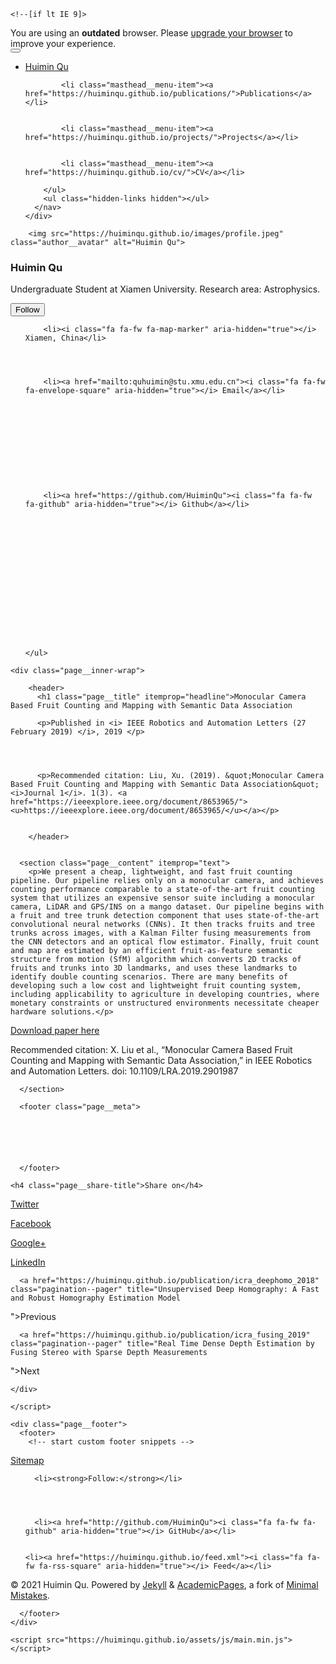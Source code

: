 

<!doctype html>
<html lang="en" class="no-js">
  <head>
    

<meta charset="utf-8">



<!-- begin SEO -->









<title>Monocular Camera Based Fruit Counting and Mapping with Semantic Data Association - Huimin Qu</title>







<meta property="og:locale" content="en-US">
<meta property="og:site_name" content="Huimin Qu">
<meta property="og:title" content="Monocular Camera Based Fruit Counting and Mapping with Semantic Data Association">


  <link rel="canonical" href="https://huiminqu.github.io/publication/ral_mono_fruit_2019.md">
  <meta property="og:url" content="https://huiminqu.github.io/publication/ral_mono_fruit_2019.md">



  <meta property="og:description" content="We present a cheap, lightweight, and fast fruit counting pipeline. Our pipeline relies only on a monocular camera..">





  

  





  <meta property="og:type" content="article">
  <meta property="article:published_time" content="2019-02-28T00:00:00-07:00">








  <script type="application/ld+json">
    {
      "@context" : "http://schema.org",
      "@type" : "Person",
      "name" : "Huimin Qu",
      "url" : "https://huiminqu.github.io",
      "sameAs" : null
    }
  </script>






<!-- end SEO -->


<link href="https://huiminqu.github.io/feed.xml" type="application/atom+xml" rel="alternate" title="Huimin Qu Feed">

<!-- http://t.co/dKP3o1e -->
<meta name="HandheldFriendly" content="True">
<meta name="MobileOptimized" content="320">
<meta name="viewport" content="width=device-width, initial-scale=1.0">

<script>
  document.documentElement.className = document.documentElement.className.replace(/\bno-js\b/g, '') + ' js ';
</script>

<!-- For all browsers -->
<link rel="stylesheet" href="https://huiminqu.github.io/assets/css/main.css">

<meta http-equiv="cleartype" content="on">
    

<!-- start custom head snippets -->

<link rel="apple-touch-icon" sizes="57x57" href="https://huiminqu.github.io/images/apple-touch-icon-57x57.png?v=M44lzPylqQ">
<link rel="apple-touch-icon" sizes="60x60" href="https://huiminqu.github.io/images/apple-touch-icon-60x60.png?v=M44lzPylqQ">
<link rel="apple-touch-icon" sizes="72x72" href="https://huiminqu.github.io/images/apple-touch-icon-72x72.png?v=M44lzPylqQ">
<link rel="apple-touch-icon" sizes="76x76" href="https://huiminqu.github.io/images/apple-touch-icon-76x76.png?v=M44lzPylqQ">
<link rel="apple-touch-icon" sizes="114x114" href="https://huiminqu.github.io/images/apple-touch-icon-114x114.png?v=M44lzPylqQ">
<link rel="apple-touch-icon" sizes="120x120" href="https://huiminqu.github.io/images/apple-touch-icon-120x120.png?v=M44lzPylqQ">
<link rel="apple-touch-icon" sizes="144x144" href="https://huiminqu.github.io/images/apple-touch-icon-144x144.png?v=M44lzPylqQ">
<link rel="apple-touch-icon" sizes="152x152" href="https://huiminqu.github.io/images/apple-touch-icon-152x152.png?v=M44lzPylqQ">
<link rel="apple-touch-icon" sizes="180x180" href="https://huiminqu.github.io/images/apple-touch-icon-180x180.png?v=M44lzPylqQ">
<link rel="icon" type="image/png" href="https://huiminqu.github.io/images/favicon-32x32.png?v=M44lzPylqQ" sizes="32x32">
<link rel="icon" type="image/png" href="https://huiminqu.github.io/images/android-chrome-192x192.png?v=M44lzPylqQ" sizes="192x192">
<link rel="icon" type="image/png" href="https://huiminqu.github.io/images/favicon-96x96.png?v=M44lzPylqQ" sizes="96x96">
<link rel="icon" type="image/png" href="https://huiminqu.github.io/images/favicon-16x16.png?v=M44lzPylqQ" sizes="16x16">
<link rel="manifest" href="https://huiminqu.github.io/images/manifest.json?v=M44lzPylqQ">
<link rel="mask-icon" href="https://huiminqu.github.io/images/safari-pinned-tab.svg?v=M44lzPylqQ" color="#000000">
<link rel="shortcut icon" href="/images/favicon.ico?v=M44lzPylqQ">
<meta name="msapplication-TileColor" content="#000000">
<meta name="msapplication-TileImage" content="https://huiminqu.github.io/images/mstile-144x144.png?v=M44lzPylqQ">
<meta name="msapplication-config" content="https://huiminqu.github.io/images/browserconfig.xml?v=M44lzPylqQ">
<meta name="theme-color" content="#ffffff">
<link rel="stylesheet" href="https://huiminqu.github.io/assets/css/academicons.css"/>

<script type="text/x-mathjax-config"> MathJax.Hub.Config({ TeX: { equationNumbers: { autoNumber: "all" } } }); </script>
<script type="text/x-mathjax-config">
  MathJax.Hub.Config({
    tex2jax: {
      inlineMath: [ ['$','$'], ["\\(","\\)"] ],
      processEscapes: true
    }
  });
</script>
<script src='https://cdnjs.cloudflare.com/ajax/libs/mathjax/2.7.4/latest.js?config=TeX-MML-AM_CHTML' async></script>

<!-- end custom head snippets -->

  </head>

  <body>

    <!--[if lt IE 9]>
<div class="notice--danger align-center" style="margin: 0;">You are using an <strong>outdated</strong> browser. Please <a href="http://browsehappy.com/">upgrade your browser</a> to improve your experience.</div>
<![endif]-->
    

<div class="masthead">
  <div class="masthead__inner-wrap">
    <div class="masthead__menu">
      <nav id="site-nav" class="greedy-nav">
        <button><div class="navicon"></div></button>
        <ul class="visible-links">
          <li class="masthead__menu-item masthead__menu-item--lg"><a href="https://huiminqu.github.io/">Huimin Qu</a></li>
          
            
            <li class="masthead__menu-item"><a href="https://huiminqu.github.io/publications/">Publications</a></li>
          
            
            <li class="masthead__menu-item"><a href="https://huiminqu.github.io/projects/">Projects</a></li>
          
            
            <li class="masthead__menu-item"><a href="https://huiminqu.github.io/cv/">CV</a></li>
          
        </ul>
        <ul class="hidden-links hidden"></ul>
      </nav>
    </div>
  </div>
</div>

    





<div id="main" role="main">
  


  <div class="sidebar sticky">
  



<div itemscope itemtype="http://schema.org/Person">

  <div class="author__avatar">
    
    	<img src="https://huiminqu.github.io/images/profile.jpeg" class="author__avatar" alt="Huimin Qu">
    
  </div>

  <div class="author__content">
    <h3 class="author__name">Huimin Qu</h3>
    <p class="author__bio">Undergraduate Student at Xiamen University. Research area: Astrophysics.</p>
  </div>

  <div class="author__urls-wrapper">
    <button class="btn btn--inverse">Follow</button>
    <ul class="author__urls social-icons">
      
        <li><i class="fa fa-fw fa-map-marker" aria-hidden="true"></i> Xiamen, China</li>
      
      
      
      
        <li><a href="mailto:quhuimin@stu.xmu.edu.cn"><i class="fa fa-fw fa-envelope-square" aria-hidden="true"></i> Email</a></li>
      
      
      
      
      
      
      
      
      
      
      
        <li><a href="https://github.com/HuiminQu"><i class="fa fa-fw fa-github" aria-hidden="true"></i> Github</a></li>
      
      
      
      
      
      
      
      
      
      
      
      
      
      
      
      
    </ul>
  </div>
</div>

  
  </div>


  <article class="page" itemscope itemtype="http://schema.org/CreativeWork">
    <meta itemprop="headline" content="Monocular Camera Based Fruit Counting and Mapping with Semantic Data Association">
    <meta itemprop="description" content="We present a cheap, lightweight, and fast fruit counting pipeline. Our pipeline relies only on a monocular camera..">
    <meta itemprop="datePublished" content="February 28, 2019">
    

    <div class="page__inner-wrap">
      
        <header>
          <h1 class="page__title" itemprop="headline">Monocular Camera Based Fruit Counting and Mapping with Semantic Data Association
</h1>
          
        
        
        
          <p>Published in <i> IEEE Robotics and Automation Letters (27 February 2019) </i>, 2019 </p>
        
        
             
        
          <p>Recommended citation: Liu, Xu. (2019). &quot;Monocular Camera Based Fruit Counting and Mapping with Semantic Data Association&quot; <i>Journal 1</i>. 1(3). <a href="https://ieeexplore.ieee.org/document/8653965/"><u>https://ieeexplore.ieee.org/document/8653965/</u></a></p>
        
    
        </header>
      

      <section class="page__content" itemprop="text">
        <p>We present a cheap, lightweight, and fast fruit counting pipeline. Our pipeline relies only on a monocular camera, and achieves counting performance comparable to a state-of-the-art fruit counting system that utilizes an expensive sensor suite including a monocular camera, LiDAR and GPS/INS on a mango dataset. Our pipeline begins with a fruit and tree trunk detection component that uses state-of-the-art convolutional neural networks (CNNs). It then tracks fruits and tree trunks across images, with a Kalman Filter fusing measurements from the CNN detectors and an optical flow estimator. Finally, fruit count and map are estimated by an efficient fruit-as-feature semantic structure from motion (SfM) algorithm which converts 2D tracks of fruits and trunks into 3D landmarks, and uses these landmarks to identify double counting scenarios. There are many benefits of developing such a low cost and lightweight fruit counting system, including applicability to agriculture in developing countries, where monetary constraints or unstructured environments necessitate cheaper hardware solutions.</p>

<p><a href="https://ieeexplore.ieee.org/document/8653965/">Download paper here</a></p>

<p>Recommended citation: X. Liu et al., “Monocular Camera Based Fruit Counting and Mapping with Semantic Data Association,” in IEEE Robotics and Automation Letters.
doi: 10.1109/LRA.2019.2901987</p>

        
      </section>

      <footer class="page__meta">
        
        




      </footer>

      

<section class="page__share">
  
    <h4 class="page__share-title">Share on</h4>
  

  <a href="https://twitter.com/intent/tweet?text=https://huiminqu.github.io/publication/ral_mono_fruit_2019.md" class="btn btn--twitter" title="Share on Twitter"><i class="fa fa-fw fa-twitter" aria-hidden="true"></i><span> Twitter</span></a>

  <a href="https://www.facebook.com/sharer/sharer.php?u=https://huiminqu.github.io/publication/ral_mono_fruit_2019.md" class="btn btn--facebook" title="Share on Facebook"><i class="fa fa-fw fa-facebook" aria-hidden="true"></i><span> Facebook</span></a>

  <a href="https://plus.google.com/share?url=https://huiminqu.github.io/publication/ral_mono_fruit_2019.md" class="btn btn--google-plus" title="Share on Google Plus"><i class="fa fa-fw fa-google-plus" aria-hidden="true"></i><span> Google+</span></a>

  <a href="https://www.linkedin.com/shareArticle?mini=true&url=https://huiminqu.github.io/publication/ral_mono_fruit_2019.md" class="btn btn--linkedin" title="Share on LinkedIn"><i class="fa fa-fw fa-linkedin" aria-hidden="true"></i><span> LinkedIn</span></a>
</section>

      


  <nav class="pagination">
    
      <a href="https://huiminqu.github.io/publication/icra_deephomo_2018" class="pagination--pager" title="Unsupervised Deep Homography: A Fast and Robust Homography Estimation Model
">Previous</a>
    
    
      <a href="https://huiminqu.github.io/publication/icra_fusing_2019" class="pagination--pager" title="Real Time Dense Depth Estimation by Fusing Stereo with Sparse Depth Measurements
">Next</a>
    
  </nav>

    </div>

    
  </article>

  
  
</div>


    </script>

    <div class="page__footer">
      <footer>
        <!-- start custom footer snippets -->
<a href="/sitemap/">Sitemap</a>
<!-- end custom footer snippets -->

        

<div class="page__footer-follow">
  <ul class="social-icons">
    
      <li><strong>Follow:</strong></li>
    
    
    
    
      <li><a href="http://github.com/HuiminQu"><i class="fa fa-fw fa-github" aria-hidden="true"></i> GitHub</a></li>
    
    
    <li><a href="https://huiminqu.github.io/feed.xml"><i class="fa fa-fw fa-rss-square" aria-hidden="true"></i> Feed</a></li>
  </ul>
</div>

<div class="page__footer-copyright">&copy; 2021 Huimin Qu. Powered by <a href="http://jekyllrb.com" rel="nofollow">Jekyll</a> &amp; <a href="https://github.com/academicpages/academicpages.github.io">AcademicPages</a>, a fork of <a href="https://mademistakes.com/work/minimal-mistakes-jekyll-theme/" rel="nofollow">Minimal Mistakes</a>.</div>

      </footer>
    </div>

    <script src="https://huiminqu.github.io/assets/js/main.min.js"></script>




  <script>
  (function(i,s,o,g,r,a,m){i['GoogleAnalyticsObject']=r;i[r]=i[r]||function(){
  (i[r].q=i[r].q||[]).push(arguments)},i[r].l=1*new Date();a=s.createElement(o),
  m=s.getElementsByTagName(o)[0];a.async=1;a.src=g;m.parentNode.insertBefore(a,m)
  })(window,document,'script','//www.google-analytics.com/analytics.js','ga');

  ga('create', '', 'auto');
  ga('send', 'pageview');
</script>






  </body>
</html>

